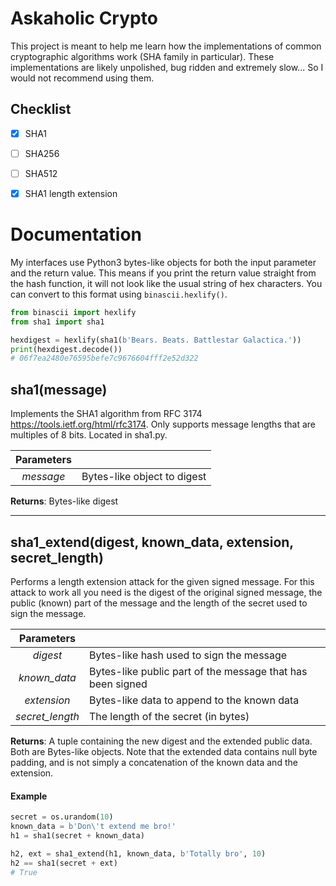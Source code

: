 # Askaholic Crypto
This project is meant to help me learn how the implementations of common
cryptographic algorithms work (SHA family in particular). These implementations
are likely unpolished, bug ridden and extremely slow... So I would not recommend
using them.

## Checklist
- [x] SHA1
- [ ] SHA256
- [ ] SHA512

- [x] SHA1 length extension

# Documentation
My interfaces use Python3 bytes-like objects for both the input parameter and
the return value. This means if you print the return value straight from the
hash function, it will not look like the usual string of hex characters. You can
convert to this format using `binascii.hexlify()`.
```python
from binascii import hexlify
from sha1 import sha1

hexdigest = hexlify(sha1(b'Bears. Beats. Battlestar Galactica.'))
print(hexdigest.decode())
# 06f7ea2480e76595befe7c9676604fff2e52d322
```

## sha1(message)
Implements the SHA1 algorithm from RFC 3174 <https://tools.ietf.org/html/rfc3174>.
Only supports message lengths that are multiples of 8 bits. Located in sha1.py.

| Parameters |                             |
|:----------:| --------------------------- |
| *message*  | Bytes-like object to digest |

**Returns**: Bytes-like digest

________________________________________________________________________________

## sha1_extend(digest, known_data, extension, secret_length)
Performs a length extension attack for the given signed message. For this attack
to work all you need is the digest of the original signed message, the public
(known) part of the message and the length of the secret used to sign the message.

|    Parameters   |                                                            |
|:---------------:| ---------------------------------------------------------- |
|     *digest*    | Bytes-like hash used to sign the message                   |
|   *known_data*  | Bytes-like public part of the message that has been signed |
|   *extension*   | Bytes-like data to append to the known data                |
| *secret_length* | The length of the secret (in bytes)                        |

**Returns**: A tuple containing the new digest and the extended public data. Both
are Bytes-like objects. Note that the extended data contains null byte padding,
and is not simply a concatenation of the known data and the extension.

#### Example
```python
secret = os.urandom(10)
known_data = b'Don\'t extend me bro!'
h1 = sha1(secret + known_data)

h2, ext = sha1_extend(h1, known_data, b'Totally bro', 10)
h2 == sha1(secret + ext)
# True
```

